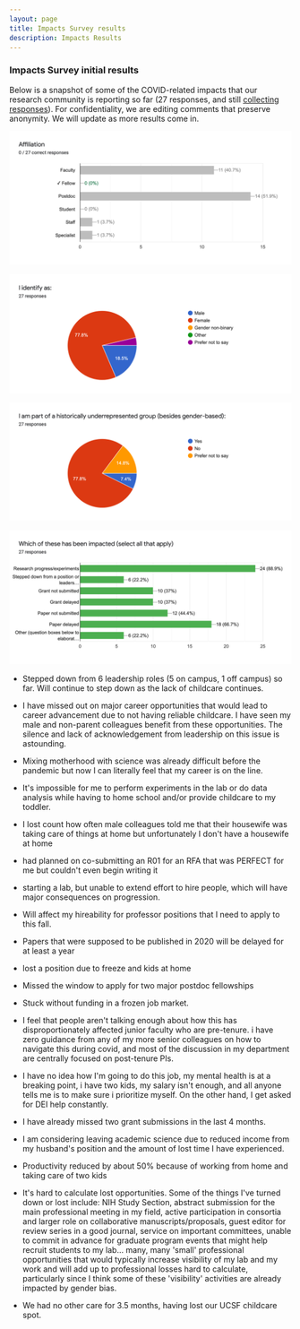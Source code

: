 ```yaml
---
layout: page
title: Impacts Survey results
description: Impacts Results
---
```

### Impacts Survey initial results

Below is a snapshot of some of the COVID-related impacts that our research community is reporting so far (27 responses, and still [collecting responses](https://docs.google.com/forms/d/117qs2bLJxoSk4uSOWm2ogz9UEp7l4PAnd77zZcN1UY8/edit)). For confidentiality, we are editing comments that preserve anonymity. We will update as more results come in.

![Image1](/assets/images/impacts/image001.png)

![Image2](/assets/images/impacts/image002.png)

![Image3](/assets/images/impacts/image003.png)

![Image4](/assets/images/impacts/image004.png)

* Stepped down from 6 leadership roles (5 on campus, 1 off campus) so far. Will continue to step down as the lack of childcare continues.

* I have missed out on major career opportunities that would lead to career advancement due to not having reliable childcare. I have seen my male and non-parent colleagues benefit from these opportunities. The silence and lack of acknowledgement from leadership on this issue is astounding.

* Mixing motherhood with science was already difficult before the pandemic but now I can literally feel that my career is on the line. 

* It's impossible for me to perform experiments in the lab or do data analysis while having to home school and/or provide childcare to my toddler.

* I lost count how often male colleagues told me that their housewife was taking care of things at home but unfortunately I don't have a housewife at home 

* had planned on co-submitting an R01 for an RFA that was PERFECT for me but couldn't even begin writing it
 
* starting a lab, but unable to extend effort to hire people, which will have major consequences on progression.  

* Will affect my hireability for professor positions that I need to apply to this fall. 

* Papers that were supposed to be published in 2020 will be delayed for at least a year

* lost a position due to freeze and kids at home

* Missed the window to apply for two major postdoc fellowships 

* Stuck without funding in a frozen job market.

* I feel that people aren't talking enough about how this has disproportionately affected junior faculty who are pre-tenure. i have zero guidance from any of my more senior colleagues on how to navigate this during covid, and most of the discussion in my department are centrally focused on post-tenure PIs. 

* I have no idea how I'm going to do this job, my mental health is at a breaking point, i have two kids, my salary isn't enough, and all anyone tells me is to make sure i prioritize myself. On the other hand, I get asked for DEI help constantly. 

* I have already missed two grant submissions in the last 4 months.

* I am considering leaving academic science due to reduced income from my husband's position and the amount of lost time I have experienced.

* Productivity reduced by about 50% because of working from home and taking care of two kids

* It's hard to calculate lost opportunities. Some of the things I've turned down or lost include: NIH Study Section, abstract submission for the main professional meeting in my field, active participation in consortia and larger role on collaborative manuscripts/proposals, guest editor for review series in a good journal, service on important committees, unable to commit in advance for graduate program events that might help recruit students to my lab... many, many 'small' professional opportunities that would typically increase visibility of my lab and my work and will add up to professional losses hard to calculate, particularly since I think some of these 'visibility' activities are already impacted by gender bias.

* We had no other care for 3.5 months, having lost our UCSF childcare spot.
